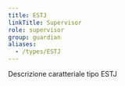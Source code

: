 ```yaml
---
title: ESTJ
linkTitle: Supervisor
role: supervisor
group: guardian
aliases:
  - /types/ESTJ
---
```

Descrizione caratteriale tipo ESTJ